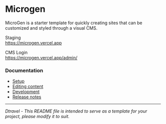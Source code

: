 # Microgen

MicroGen is a starter template for quickly creating sites that can be customized and styled through a visual CMS.

Staging  
https://microgen.vercel.app

CMS Login  
https://microgen.vercel.app/admin/

### Documentation

- [Setup](docs/SETUP.md)
- [Editing content](docs/EDITING.md)
- [Development](docs/DEVELOPMENT.md)
- [Release notes](docs/RELEASE_NOTES.md)

---
*Dtravel - This README file is intended to serve as a template for your project, please modify it to suit.*
